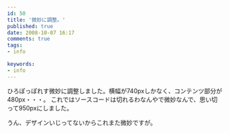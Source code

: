 ```yaml
---
id: 50
title: '微妙に調整。'
published: true
date: 2008-10-07 16:17
comments: true
tags:
- info

keywords:
- info
---
```

ひろぽっぽれす微妙に調整しました。横幅が740pxしかなく、コンテンツ部分が480px・・・。
これではソースコードは切れるわなんやで微妙なんで、思い切って950pxにしました。

うん、デザインいじってないからこれまた微妙ですが。

